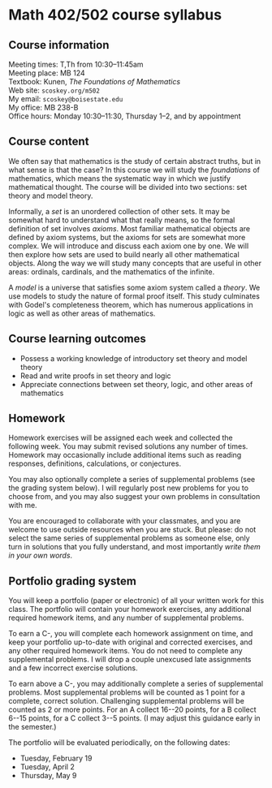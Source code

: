 # Math 402/502 course syllabus

## Course information

Meeting times: T,Th from 10:30&ndash;11:45am  
Meeting place: MB 124  
Textbook: Kunen, *The Foundations of Mathematics*  
Web site: `scoskey.org/m502`  
My email: `scoskey@boisestate.edu`  
My office: MB 238-B  
Office hours: Monday 10:30&ndash;11:30, Thursday 1&ndash;2, and by appointment

## Course content

We often say that mathematics is the study of certain abstract truths, but in what sense is that the case? In this course we will study the *foundations* of mathematics, which means the systematic way in which we justify mathematical thought. The course will be divided into two sections: set theory and model theory.

Informally, a *set* is an unordered collection of other sets. It may be somewhat hard to understand what that really means, so the formal definition of set involves *axioms*. Most familiar mathematical objects are defined by axiom systems, but the axioms for sets are somewhat more complex. We will introduce and discuss each axiom one by one. We will then explore how sets are used to build nearly all other mathematical objects. Along the way we will study many concepts that are useful in other areas: ordinals, cardinals, and the mathematics of the infinite.

A *model* is a universe that satisfies some axiom system called a *theory*. We use models to study the nature of formal proof itself. This study culminates with Godel's completeness theorem, which has numerous applications in logic as well as other areas of mathematics.

## Course learning outcomes

* Possess a working knowledge of introductory set theory and model theory
* Read and write proofs in set theory and logic
* Appreciate connections between set theory, logic, and other areas of mathematics

## Homework

Homework exercises will be assigned each week and collected the following week. You may submit revised solutions any number of times. Homework may occasionally include additional items such as reading responses, definitions, calculations, or conjectures.

You may also optionally complete a series of supplemental problems (see the grading system below). I will regularly post new problems for you to choose from, and you may also suggest your own problems in consultation with me.

You are encouraged to collaborate with your classmates, and you are welcome to use outside resources when you are stuck. But please: do not select the same series of supplemental problems as someone else, only turn in solutions that you fully understand, and most importantly *write them in your own words*. 

## Portfolio grading system

You will keep a portfolio (paper or electronic) of all your written work for this class. The portfolio will contain your homework exercises, any additional required homework items, and any number of supplemental problems.

To earn a C-, you will complete each homework assignment on time, and keep your portfolio up-to-date with original and corrected exercises, and any other required homework items. You do not need to complete any supplemental problems. I will drop a couple unexcused late assignments and a few incorrect exercise solutions.

To earn above a C-, you may additionally complete a series of supplemental problems. Most supplemental problems will be counted as 1 point for a complete, correct solution. Challenging supplemental problems will be counted as 2 or more points. For an A collect 16--20 points, for a B collect 6--15 points, for a C collect 3--5 points. (I may adjust this guidance early in the semester.)

The portfolio will be evaluated periodically, on the following dates:

* Tuesday, February 19
* Tuesday, April 2
* Thursday, May 9
